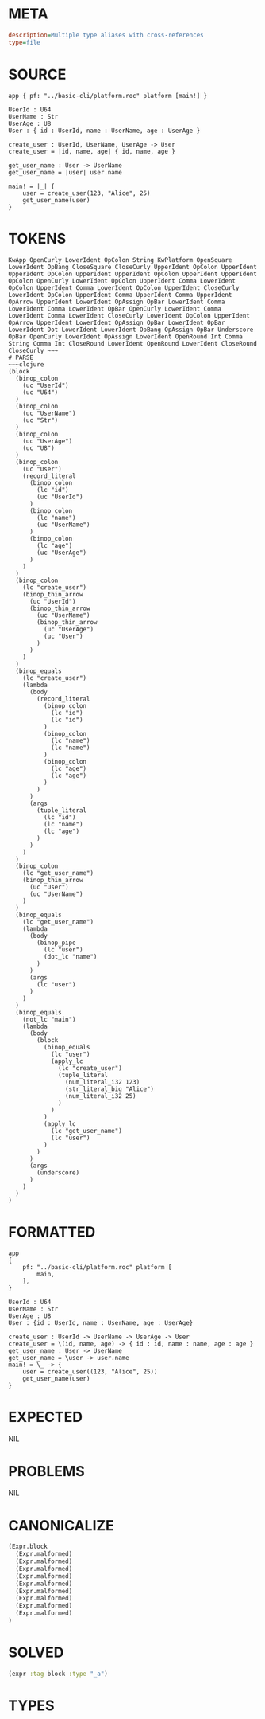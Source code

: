 # META
~~~ini
description=Multiple type aliases with cross-references
type=file
~~~
# SOURCE
~~~roc
app { pf: "../basic-cli/platform.roc" platform [main!] }

UserId : U64
UserName : Str
UserAge : U8
User : { id : UserId, name : UserName, age : UserAge }

create_user : UserId, UserName, UserAge -> User
create_user = |id, name, age| { id, name, age }

get_user_name : User -> UserName
get_user_name = |user| user.name

main! = |_| {
	user = create_user(123, "Alice", 25)
	get_user_name(user)
}
~~~
# TOKENS
~~~text
KwApp OpenCurly LowerIdent OpColon String KwPlatform OpenSquare LowerIdent OpBang CloseSquare CloseCurly UpperIdent OpColon UpperIdent UpperIdent OpColon UpperIdent UpperIdent OpColon UpperIdent UpperIdent OpColon OpenCurly LowerIdent OpColon UpperIdent Comma LowerIdent OpColon UpperIdent Comma LowerIdent OpColon UpperIdent CloseCurly LowerIdent OpColon UpperIdent Comma UpperIdent Comma UpperIdent OpArrow UpperIdent LowerIdent OpAssign OpBar LowerIdent Comma LowerIdent Comma LowerIdent OpBar OpenCurly LowerIdent Comma LowerIdent Comma LowerIdent CloseCurly LowerIdent OpColon UpperIdent OpArrow UpperIdent LowerIdent OpAssign OpBar LowerIdent OpBar LowerIdent Dot LowerIdent LowerIdent OpBang OpAssign OpBar Underscore OpBar OpenCurly LowerIdent OpAssign LowerIdent OpenRound Int Comma String Comma Int CloseRound LowerIdent OpenRound LowerIdent CloseRound CloseCurly ~~~
# PARSE
~~~clojure
(block
  (binop_colon
    (uc "UserId")
    (uc "U64")
  )
  (binop_colon
    (uc "UserName")
    (uc "Str")
  )
  (binop_colon
    (uc "UserAge")
    (uc "U8")
  )
  (binop_colon
    (uc "User")
    (record_literal
      (binop_colon
        (lc "id")
        (uc "UserId")
      )
      (binop_colon
        (lc "name")
        (uc "UserName")
      )
      (binop_colon
        (lc "age")
        (uc "UserAge")
      )
    )
  )
  (binop_colon
    (lc "create_user")
    (binop_thin_arrow
      (uc "UserId")
      (binop_thin_arrow
        (uc "UserName")
        (binop_thin_arrow
          (uc "UserAge")
          (uc "User")
        )
      )
    )
  )
  (binop_equals
    (lc "create_user")
    (lambda
      (body
        (record_literal
          (binop_colon
            (lc "id")
            (lc "id")
          )
          (binop_colon
            (lc "name")
            (lc "name")
          )
          (binop_colon
            (lc "age")
            (lc "age")
          )
        )
      )
      (args
        (tuple_literal
          (lc "id")
          (lc "name")
          (lc "age")
        )
      )
    )
  )
  (binop_colon
    (lc "get_user_name")
    (binop_thin_arrow
      (uc "User")
      (uc "UserName")
    )
  )
  (binop_equals
    (lc "get_user_name")
    (lambda
      (body
        (binop_pipe
          (lc "user")
          (dot_lc "name")
        )
      )
      (args
        (lc "user")
      )
    )
  )
  (binop_equals
    (not_lc "main")
    (lambda
      (body
        (block
          (binop_equals
            (lc "user")
            (apply_lc
              (lc "create_user")
              (tuple_literal
                (num_literal_i32 123)
                (str_literal_big "Alice")
                (num_literal_i32 25)
              )
            )
          )
          (apply_lc
            (lc "get_user_name")
            (lc "user")
          )
        )
      )
      (args
        (underscore)
      )
    )
  )
)
~~~
# FORMATTED
~~~roc
app
{
	pf: "../basic-cli/platform.roc" platform [
		main,
	],
}

UserId : U64
UserName : Str
UserAge : U8
User : {id : UserId, name : UserName, age : UserAge}

create_user : UserId -> UserName -> UserAge -> User
create_user = \(id, name, age) -> { id : id, name : name, age : age }
get_user_name : User -> UserName
get_user_name = \user -> user.name
main! = \_ -> {
	user = create_user((123, "Alice", 25))
	get_user_name(user)
}
~~~
# EXPECTED
NIL
# PROBLEMS
NIL
# CANONICALIZE
~~~clojure
(Expr.block
  (Expr.malformed)
  (Expr.malformed)
  (Expr.malformed)
  (Expr.malformed)
  (Expr.malformed)
  (Expr.malformed)
  (Expr.malformed)
  (Expr.malformed)
  (Expr.malformed)
)
~~~
# SOLVED
~~~clojure
(expr :tag block :type "_a")
~~~
# TYPES
~~~roc
~~~
